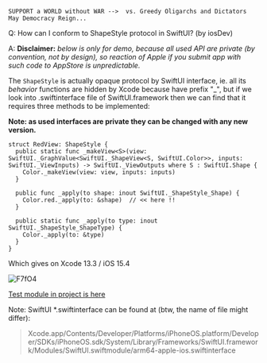 ```
SUPPORT a WORLD without WAR -->  vs. Greedy Oligarchs and Dictators
May Democracy Reign... 
```

Q: How can I conform to ShapeStyle protocol in SwiftUI? (by iosDev)

A: **Disclaimer:** *below is only for demo, because all used API are private (by convention, not by design), so reaction of Apple if you submit app with such code to AppStore is unpredictable.*

The `ShapeStyle` is actually opaque protocol by SwiftUI interface, ie. all its *behavior* functions are hidden by Xcode because have prefix "_", but if we look into .swiftinterface file of SwiftUI.framework then we can find that it requires three methods to be implemented:

**Note: as used interfaces are private they can be changed with any new version.**

```
struct RedView: ShapeStyle {
  public static func _makeView<S>(view: SwiftUI._GraphValue<SwiftUI._ShapeView<S, SwiftUI.Color>>, inputs: SwiftUI._ViewInputs) -> SwiftUI._ViewOutputs where S : SwiftUI.Shape {
	Color._makeView(view: view, inputs: inputs)
  }

  public func _apply(to shape: inout SwiftUI._ShapeStyle_Shape) {
	Color.red._apply(to: &shape)  // << here !!
  }

  public static func _apply(to type: inout SwiftUI._ShapeStyle_ShapeType) {
	Color._apply(to: &type)
  }
}
```

Which gives on Xcode 13.3 / iOS 15.4

![F7fO4](https://user-images.githubusercontent.com/62171579/165888697-38effbf9-0f5d-41f7-895a-2e44990faba0.png)

[Test module in project is here](https://github.com/Asperi-Demo/4SwiftUI/blob/master/PlayOn_iOS/PlayOn_iOS/Findings/TestCustomShapeStyle.swift)

Note: SwiftUI \*.swiftinterface can be found at (btw, the name of file might differ): 
> Xcode.app/Contents/Developer/Platforms/iPhoneOS.platform/Developer/SDKs/iPhoneOS.sdk/System/Library/Frameworks/SwiftUI.framework/Modules/SwiftUI.swiftmodule/arm64-apple-ios.swiftinterface
